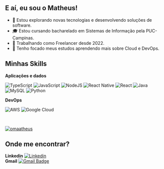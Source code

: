 
## E aí, eu sou o Matheus!

- 🤔 Estou explorando novas tecnologias e desenvolvendo soluções de software.
- 🎓 Estou cursando bacharelado em Sistemas de Informação pela PUC-Campinas.
- 💼 Trabalhando como Freelancer desde 2022.
- 🌱 Tenho focado meus estudos aprendendo mais sobre Cloud e DevOps.

## Minhas Skills

**Aplicações e dados**

![TypeScript](https://img.shields.io/badge/typescript-%23007ACC.svg?style=for-the-badge&logo=typescript&logoColor=white)
![JavaScript](https://img.shields.io/badge/javascript-%23323330.svg?style=for-the-badge&logo=javascript&logoColor=%23F7DF1E)
![NodeJS](https://img.shields.io/badge/node.js-6DA55F?style=for-the-badge&logo=node.js&logoColor=white)
![React Native](https://img.shields.io/badge/react_native-%2320232a.svg?style=for-the-badge&logo=react&logoColor=%2361DAFB)
![React](https://img.shields.io/badge/react-%2320232a.svg?style=for-the-badge&logo=react&logoColor=%2361DAFB)
![Java](https://img.shields.io/badge/java-%23ED8B00.svg?style=for-the-badge&logo=openjdk&logoColor=white)
![MySQL](https://img.shields.io/badge/mysql-4479A1.svg?style=for-the-badge&logo=mysql&logoColor=white)
![Python](https://img.shields.io/badge/python-3670A0?style=for-the-badge&logo=python&logoColor=ffdd54)

**DevOps**

![AWS](https://img.shields.io/badge/AWS-%23FF9900.svg?style=for-the-badge&logo=amazon-aws&logoColor=white)
![Google Cloud](https://img.shields.io/badge/GoogleCloud-%234285F4.svg?style=for-the-badge&logo=google-cloud&logoColor=white)

<br/>

[![omaatheus](https://github-readme-stats.vercel.app/api/top-langs/?username=omaatheus&layout=compact)](https://github.com/anuraghazra/github-readme-stats)

## Onde me encontrar?
**Linkedin**
[![Linkedin](https://img.shields.io/badge/-omaatheus-blue?style=flat-square&logo=Linkedin&logoColor=white&link=https://www.linkedin.com/in/matheusspsilva/)](https://www.linkedin.com/in/matheusspsilva/) <br/>
**Gmail**
[![Gmail Badge](https://img.shields.io/badge/-matheuspereiradasilv@gmail.com-006bed?style=flat-square&logo=Gmail&logoColor=white&link=mailto:matheuspereiradasilv@gmail.com)](mailto:matheuspereiradasilv@gmail.com)
